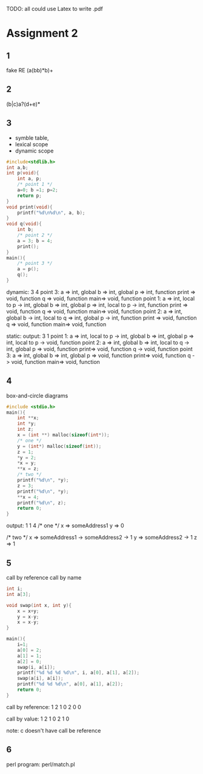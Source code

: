 TODO: all
could use Latex to write .pdf

# Assignment 2

## 1
fake RE
(a(bb)*b)+

## 2
(b|c)a?(d+e)*

## 3
- symble table,
- lexical scope
- dynamic scope
```C
#include<stdlib.h>
int a,b;
int p(void){
    int a, p;
    /* point 1 */
    a=0; b =1; p=2;
    return p;
}
void print(void){
    printf("%d\n%d\n", a, b);
}
void q(void){
    int b;
    /* point 2 */
    a = 3; b = 4;
    print();
}
main(){
    /* point 3 */
    a = p();
    q();
}
```
dynamic:
3
4
    point 3:
        a   => int, global
        b   => int, global
        p   => int, function
        print => void, function
        q   => void, function
        main=> void, function
    point 1:
        a   => int, local to p
            -> int, global
        b   => int, global
        p   => int, local to p
            -> int, function
        print => void, function
        q   => void, function
        main=> void, function
    point 2:
        a   => int, global
        b   -> int, local to q
            => int, global
        p   -> int, function
        print => void, function
        q   => void, function
        main=> void, function

static:
output:
3
1
    point 1:
        a   => int, local to p
            -> int, global
        b   => int, global
        p   => int, local to p
            -> void, function
    point 2:
        a   => int, global
        b   => int, local to q
            -> int, global
        p   => void, function
        print=> void, function
        q   -> void, function
    point 3:
        a   => int, global
        b   => int, global
        p   => void, function
        print=> void, function
        q   -> void, function
        main=> void, function


## 4
box-and-circle diagrams
```C
#include <stdio.h>
main(){
    int **x;
    int *y;
    int z;
    x = (int **) malloc(sizeof(int*));
    /* one */
    y = (int*) malloc(sizeof(int));
    z = 1;
    *y = 2;
    *x = y;
    **x = z;
    /* two */
    printf("%d\n", *y);
    z = 3;
    printf("%d\n", *y);
    **x = 4;
    printf("%d\n", z);
    return 0;
}
```
output:
1
1
4
/* one */
x => someAddress1
y => 0

/* two */
x => someAddress1 -> someAddress2 -> 1
y => someAddress2 -> 1
z => 1

## 5
call by reference
call by name
```C
int i;
int a[3];

void swap(int x, int y){
    x = x+y;
    y = x-y;
    x = x-y;
}

main(){
    i=1;
    a[0] = 2;
    a[1] = 1;
    a[2] = 0;
    swap(i, a[i]);
    printf("%d %d %d %d\n", i, a[0], a[1], a[2]);
    swap(a[i], a[i]);
    printf("%d %d %d\n", a[0], a[1], a[2]);
    return 0;
}
```
call by reference:
1 2 1 0
2 0 0

call by value:
1 2 1 0
2 1 0

note: c doesn't have call be reference

## 6
perl program: perl/match.pl
